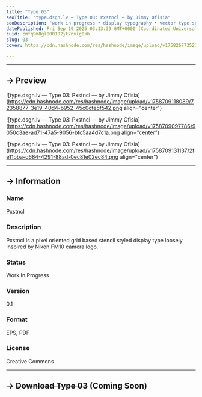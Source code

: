 ```yaml
---
title: "Type 03"
seoTitle: "type.dsgn.lv — Type 03: Pxstncl — by Jimmy Ofisia"
seoDescription: "work in progress • display typography • vector type set • freely downloadable materials • creative commons licensed • by Jimmy Ofisia"
datePublished: Fri Sep 19 2025 03:13:39 GMT+0000 (Coordinated Universal Time)
cuid: cmfq9m8gl000102jt7nvlg0kb
slug: 03
cover: https://cdn.hashnode.com/res/hashnode/image/upload/v1758267735217/1e70453b-3b42-4bba-8ab9-fbb910727ccf.png

---
```


---

## → Preview

![type.dsgn.lv — Type 03: Pxstncl — by Jimmy Ofisia](https://cdn.hashnode.com/res/hashnode/image/upload/v1758709118089/72358877-3e19-40d4-b952-45c0cfe5f542.png align="center")

![type.dsgn.lv — Type 03: Pxstncl — by Jimmy Ofisia](https://cdn.hashnode.com/res/hashnode/image/upload/v1758709097786/9050c3ae-ad71-47a5-9056-bfc5aa4d7c1a.png align="center")

![type.dsgn.lv — Type 03: Pxstncl — by Jimmy Ofisia](https://cdn.hashnode.com/res/hashnode/image/upload/v1758709131137/2fe11bba-d684-4291-88ad-0ec81e02ec84.png align="center")

---

## → Information

### Name

Pxstncl

### Description

Pxstncl is a pixel oriented grid based stencil styled display type loosely inspired by Nikon FM10 camera logo.

### Status

Work In Progress

### Version

0.1

### Format

EPS, PDF

### License

Creative Commons

---

## → **<s>Download Type 03</s> (Coming Soon)**